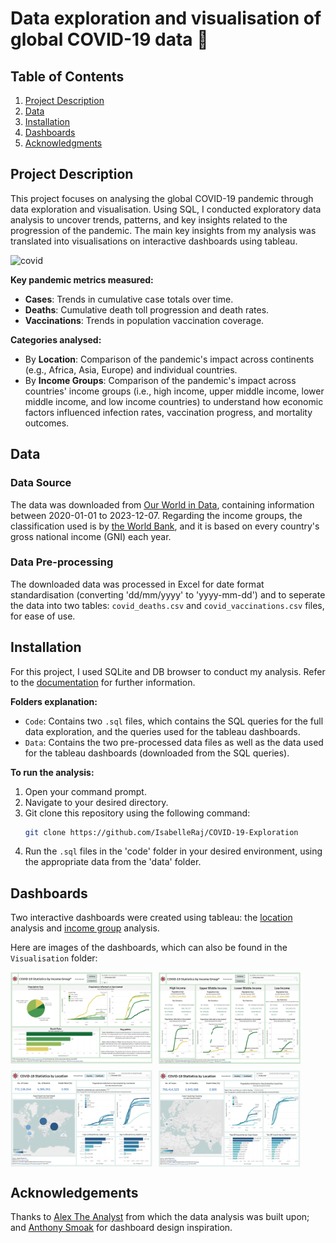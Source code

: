 # Data exploration and visualisation of global COVID-19 data 🦠

## Table of Contents
1. [Project Description](#project-description)
2. [Data](#data-source)
3. [Installation](#installation)
4. [Dashboards](#dashboards)
5. [Acknowledgments](#acknowledgement)

## Project Description
This project focuses on analysing the global COVID-19 pandemic through data exploration and visualisation. Using SQL, I conducted exploratory data analysis to uncover trends, patterns, and key insights related to the progression of the pandemic. The main key insights from my analysis was translated into visualisations on interactive dashboards using tableau.

<img src="https://github.com/user-attachments/assets/1f00f2c4-7b4a-4246-aedb-cc2e080c16e9" alt="covid" width="300"/>

**Key pandemic metrics measured:**
- **Cases**: Trends in cumulative case totals over time.
- **Deaths**: Cumulative death toll progression and death rates.
- **Vaccinations**: Trends in population vaccination coverage.

**Categories analysed:**
- By **Location**: Comparison of the pandemic's impact across continents (e.g., Africa, Asia, Europe) and individual countries.
- By **Income Groups**: Comparison of the pandemic's impact across countries' income groups (i.e., high income, upper middle income, lower middle income, and low income countries) to understand how economic factors influenced infection rates, vaccination progress, and mortality outcomes.

## Data
### Data Source
The data was downloaded from [Our World in Data](https://ourworldindata.org/covid-deaths), containing information between 2020-01-01 to 2023-12-07.
Regarding the income groups, the classification used is by [the World Bank](https://ourworldindata.org/grapher/world-bank-income-groups), and it is based on every country's gross national income (GNI) each year.

### Data Pre-processing
The downloaded data was processed in Excel for date format standardisation (converting 'dd/mm/yyyy' to 'yyyy-mm-dd') and to seperate the data into two tables: `covid_deaths.csv` and `covid_vaccinations.csv` files, for ease of use. 

## Installation
For this project, I used SQLite and DB browser to conduct my analysis. Refer to the [documentation](https://sqlitebrowser.org/) for further information.

**Folders explanation:**
- `Code`: Contains two `.sql` files, which contains the SQL queries for the full data exploration, and the queries used for the tableau dashboards.
- `Data`: Contains the two pre-processed data files as well as the data used for the tableau dashboards (downloaded from the SQL queries). 

**To run the analysis:**
1. Open your command prompt.
2. Navigate to your desired directory.
3. Git clone this repository using the following command:
   ```bash
   git clone https://github.com/IsabelleRaj/COVID-19-Exploration
   ```
5. Run the `.sql` files in the 'code' folder in your desired environment, using the appropriate data from the 'data' folder.

## Dashboards
Two interactive dashboards were created using tableau: the [location](https://public.tableau.com/app/profile/isabelle.rajendiran/viz/COVID-19AnalysisbyLocation/ContinentDashboard) analysis and [income group](https://public.tableau.com/app/profile/isabelle.rajendiran/viz/COVID-19AnalysisbyIncome/IncomeComparison) analysis.

Here are images of the dashboards, which can also be found in the `Visualisation` folder:

<div style="display: flex; flex-wrap: wrap; gap: 10px;">
  <img src="Visualisation/Income Dashboard Comparison.png" alt="Image 1" style="width: 45%; border: none;"/>
  <img src="Visualisation/Income Dashboard Individual.png" alt="Image 2" style="width: 45%; border: none;"/>
  <img src="Visualisation/Location Dashboard Continent.png" alt="Image 3" style="width: 45%; border: none;"/>
  <img src="Visualisation/Location Dashboard Country.png" alt="Image 4" style="width: 45%; border: none;"/>
</div>

## Acknowledgements
Thanks to [Alex The Analyst](https://www.youtube.com/@AlexTheAnalyst) from which the data analysis was built upon; and [Anthony Smoak](https://anthonysmoak.com/2020/04/25/build-a-tableau-covid-19-dashboard/) for dashboard design inspiration.
